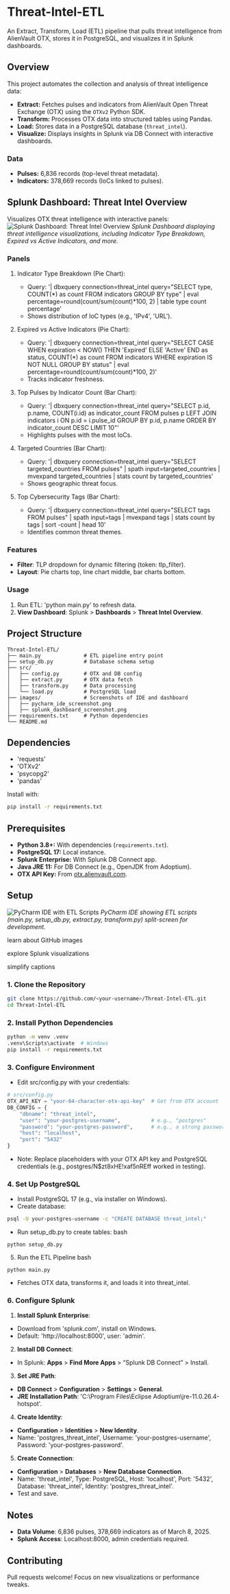 # Threat-Intel-ETL

An Extract, Transform, Load (ETL) pipeline that pulls threat intelligence from AlienVault OTX, stores it in PostgreSQL, and visualizes it in Splunk dashboards.

## Overview

This project automates the collection and analysis of threat intelligence data:
- **Extract:** Fetches pulses and indicators from AlienVault Open Threat Exchange (OTX) using the `OTXv2` Python SDK.
- **Transform:** Processes OTX data into structured tables using Pandas.
- **Load:** Stores data in a PostgreSQL database (`threat_intel`).
- **Visualize:** Displays insights in Splunk via DB Connect with interactive dashboards.

### Data
- **Pulses:** 6,836 records (top-level threat metadata).
- **Indicators:** 378,669 records (IoCs linked to pulses).

## Splunk Dashboard: Threat Intel Overview
Visualizes OTX threat intelligence with interactive panels:
![Splunk Dashboard: Threat Intel Overview](https://github.com/marky224/Threat-Intel-ETL/blob/main/images/Intel%20Overview%20Dashboard.jpg)
*Splunk Dashboard displaying threat intelligence visualizations, including Indicator Type Breakdown, Expired vs Active Indicators, and more.*

### Panels
1. Indicator Type Breakdown (Pie Chart):
    - Query: '| dbxquery connection=threat_intel query="SELECT type, COUNT(*) as count FROM indicators GROUP BY type" | eval percentage=round(count/sum(count)*100, 2) | table type count percentage'
    - Shows distribution of IoC types (e.g., 'IPv4', 'URL').

2. Expired vs Active Indicators (Pie Chart):
    - Query: '| dbxquery connection=threat_intel query="SELECT CASE WHEN expiration < NOW() THEN 'Expired' ELSE 'Active' END as status, COUNT(*) as count FROM indicators WHERE expiration IS NOT NULL GROUP BY status" | eval percentage=round(count/sum(count)*100, 2)'
    - Tracks indicator freshness.

3. Top Pulses by Indicator Count (Bar Chart):
    - Query: '| dbxquery connection=threat_intel query="SELECT p.id, p.name, COUNT(i.id) as indicator_count FROM pulses p LEFT JOIN indicators i ON p.id = i.pulse_id GROUP BY p.id, p.name ORDER BY indicator_count DESC LIMIT 10"'
    - Highlights pulses with the most IoCs.

4. Targeted Countries (Bar Chart):
    - Query: '| dbxquery connection=threat_intel query="SELECT targeted_countries FROM pulses" | spath input=targeted_countries | mvexpand targeted_countries | stats count by targeted_countries'
    - Shows geographic threat focus.

5. Top Cybersecurity Tags (Bar Chart):
    - Query: '| dbxquery connection=threat_intel query="SELECT tags FROM pulses" | spath input=tags | mvexpand tags | stats count by tags | sort -count | head 10'
    - Identifies common threat themes.

### Features
- **Filter**: TLP dropdown for dynamic filtering (token: tlp_filter).
- **Layout**: Pie charts top, line chart middle, bar charts bottom.

### Usage
1. Run ETL: 'python main.py' to refresh data.
2. **View Dashboard**: Splunk > **Dashboards** > **Threat Intel Overview**.

## Project Structure
```
Threat-Intel-ETL/
├── main.py              # ETL pipeline entry point
├── setup_db.py          # Database schema setup
├── src/
│   ├── config.py        # OTX and DB config
│   ├── extract.py       # OTX data fetch
│   ├── transform.py     # Data processing
│   └── load.py          # PostgreSQL load
├── images/              # Screenshots of IDE and dashboard
│   ├── pycharm_ide_screenshot.png
│   ├── splunk_dashboard_screenshot.png
├── requirements.txt     # Python dependencies
└── README.md
```
## Dependencies
- 'requests'
- 'OTXv2'
- 'psycopg2'
- 'pandas'

Install with:
```bash
pip install -r requirements.txt
```

## Prerequisites

- **Python 3.8+:** With dependencies (`requirements.txt`).
- **PostgreSQL 17:** Local instance.
- **Splunk Enterprise:** With Splunk DB Connect app.
- **Java JRE 11:** For DB Connect (e.g., OpenJDK from Adoptium).
- **OTX API Key:** From [otx.alienvault.com](https://otx.alienvault.com).

## Setup
![PyCharm IDE with ETL Scripts](https://github.com/marky224/Threat-Intel-ETL/blob/main/images/Threat-ETL-Intel%20-%20Python.jpg)
*PyCharm IDE showing ETL scripts (main.py, setup_db.py, extract.py, transform.py) split-screen for development.*

learn about GitHub images

explore Splunk visualizations

simplify captions



### 1. Clone the Repository
```bash
git clone https://github.com/<your-username>/Threat-Intel-ETL.git
cd Threat-Intel-ETL
```

### 2. Install Python Dependencies
```bash
python -m venv .venv
.venv\Scripts\activate  # Windows
pip install -r requirements.txt
```

### 3. Configure Environment
- Edit src/config.py with your credentials:
```python
# src/config.py
OTX_API_KEY = "your-64-character-otx-api-key"  # Get from OTX account
DB_CONFIG = {
    "dbname": "threat_intel",
    "user": "your-postgres-username",          # e.g., "postgres"
    "password": "your-postgres-password",      # e.g., a strong password
    "host": "localhost",
    "port": "5432"
}
```
- Note: Replace placeholders with your OTX API key and PostgreSQL credentials (e.g., postgres/N$zt8xHE!xaf5nREff worked in testing).

### 4. Set Up PostgreSQL
- Install PostgreSQL 17 (e.g., via installer on Windows).
- Create database:
```bash
psql -U your-postgres-username -c "CREATE DATABASE threat_intel;"
```
- Run setup_db.py to create tables:
bash
```
python setup_db.py
```
5. Run the ETL Pipeline
bash
```
python main.py
```
- Fetches OTX data, transforms it, and loads it into threat_intel.

### 6. Configure Splunk
1. **Install Splunk Enterprise**:
  - Download from 'splunk.com', install on Windows.
  - Default: 'http://localhost:8000', user: 'admin'.

2. **Install DB Connect**:
  - In Splunk: **Apps** > **Find More Apps** > “Splunk DB Connect” > Install.

3. **Set JRE Path**:
  - **DB Connect** > **Configuration** > **Settings** > **General**.
  - **JRE Installation Path**: 'C:\Program Files\Eclipse Adoptium\jre-11.0.26.4-hotspot'.

4. **Create Identity**:
  - **Configuration** > **Identities** > **New Identity**.
  - Name: 'postgres_threat_intel', Username: 'your-postgres-username', Password: 'your-postgres-password'.

5. **Create Connection**:
  - **Configuration** > **Databases** > **New Database Connection**.
  - Name: 'threat_intel', Type: PostgreSQL, Host: 'localhost', Port: '5432', Database: 'threat_intel', Identity: 'postgres_threat_intel'.
  - Test and save.

## Notes
- **Data Volume**: 6,836 pulses, 378,669 indicators as of March 8, 2025.
- **Splunk Access**: Localhost:8000, admin credentials required.

## Contributing
Pull requests welcome! Focus on new visualizations or performance tweaks.

